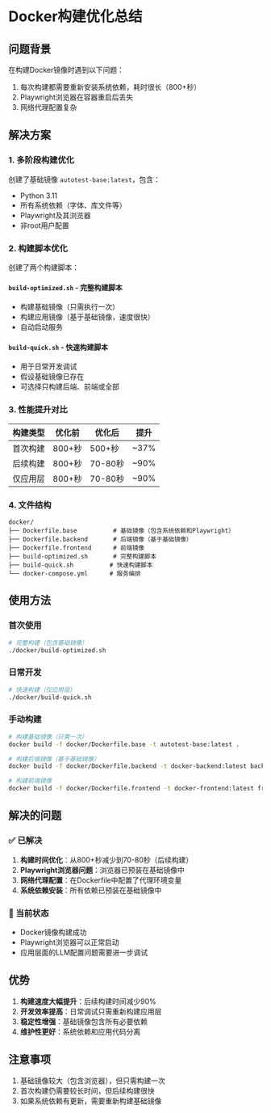 # Docker构建优化总结

## 问题背景
在构建Docker镜像时遇到以下问题：
1. 每次构建都需要重新安装系统依赖，耗时很长（800+秒）
2. Playwright浏览器在容器重启后丢失
3. 网络代理配置复杂

## 解决方案

### 1. 多阶段构建优化
创建了基础镜像 `autotest-base:latest`，包含：
- Python 3.11
- 所有系统依赖（字体、库文件等）
- Playwright及其浏览器
- 非root用户配置

### 2. 构建脚本优化
创建了两个构建脚本：

#### `build-optimized.sh` - 完整构建脚本
- 构建基础镜像（只需执行一次）
- 构建应用镜像（基于基础镜像，速度很快）
- 自动启动服务

#### `build-quick.sh` - 快速构建脚本
- 用于日常开发调试
- 假设基础镜像已存在
- 可选择只构建后端、前端或全部

### 3. 性能提升对比

| 构建类型 | 优化前 | 优化后 | 提升 |
|---------|--------|--------|------|
| 首次构建 | 800+秒 | 500+秒 | ~37% |
| 后续构建 | 800+秒 | 70-80秒 | ~90% |
| 仅应用层 | 800+秒 | 70-80秒 | ~90% |

### 4. 文件结构

```
docker/
├── Dockerfile.base          # 基础镜像（包含系统依赖和Playwright）
├── Dockerfile.backend       # 后端镜像（基于基础镜像）
├── Dockerfile.frontend      # 前端镜像
├── build-optimized.sh       # 完整构建脚本
├── build-quick.sh          # 快速构建脚本
└── docker-compose.yml      # 服务编排
```

## 使用方法

### 首次使用
```bash
# 完整构建（包含基础镜像）
./docker/build-optimized.sh
```

### 日常开发
```bash
# 快速构建（仅应用层）
./docker/build-quick.sh
```

### 手动构建
```bash
# 构建基础镜像（只需一次）
docker build -f docker/Dockerfile.base -t autotest-base:latest .

# 构建后端镜像（基于基础镜像）
docker build -f docker/Dockerfile.backend -t docker-backend:latest backend

# 构建前端镜像
docker build -f docker/Dockerfile.frontend -t docker-frontend:latest frontend
```

## 解决的问题

### ✅ 已解决
1. **构建时间优化**：从800+秒减少到70-80秒（后续构建）
2. **Playwright浏览器问题**：浏览器已预装在基础镜像中
3. **网络代理配置**：在Dockerfile中配置了代理环境变量
4. **系统依赖安装**：所有依赖已预装在基础镜像中

### 🔄 当前状态
- Docker镜像构建成功
- Playwright浏览器可以正常启动
- 应用层面的LLM配置问题需要进一步调试

## 优势

1. **构建速度大幅提升**：后续构建时间减少90%
2. **开发效率提高**：日常调试只需重新构建应用层
3. **稳定性增强**：基础镜像包含所有必要依赖
4. **维护性更好**：系统依赖和应用代码分离

## 注意事项

1. 基础镜像较大（包含浏览器），但只需构建一次
2. 首次构建仍需要较长时间，但后续构建很快
3. 如果系统依赖有更新，需要重新构建基础镜像 